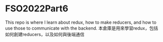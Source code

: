# FSO2022Part6
This repo is where I learn about redux, how to make reducers, and how to use those to communicate with the backend. 本倉庫是用來學習redux，包括如何創建reducers，以及如何與後端通信
